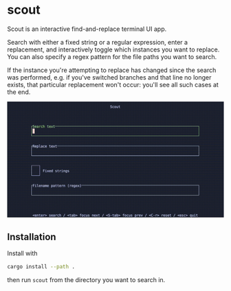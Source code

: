 # scout

Scout is an interactive find-and-replace terminal UI app.

Search with either a fixed string or a regular expression, enter a replacement, and interactively toggle which instances you want to replace. You can also specify a regex pattern for the file paths you want to search.

If the instance you're attempting to replace has changed since the search was performed, e.g. if you've switched branches and that line no longer exists, that particular replacement won't occur: you'll see all such cases at the end.

![Scout preview](media/preview.gif)

## Installation

Install with

```sh
cargo install --path .
```

then run `scout` from the directory you want to search in.
